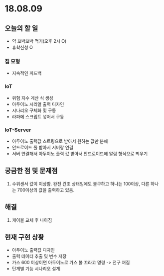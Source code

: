# 18.08.09

## 오늘의 할 일

* 약 꼬박꼬박 먹기\(오후 2시 O\)
* 휴학신청 O

### 집 모형

* 지속적인 피드백

### IoT

* 위험 지수 계산 식 생성 
* 아두이노 시리얼 출력 디자인
* 시나리오 구체화 및 구동
* 라파에 스크립트 넣어서 구동

### IoT-Server

* 아두이노 출력값 스트링으로 받아서 원하는 값만 분해 
* 안드로이드 풀 받아서 서버랑 연결
* 서버 연결해서 아두이노 출력 값 받아서 안드로이드에 알림 형식으로 띄우기

## 궁금한 점 및 문제점

1. 수위센서 값이 이상함. 완전 건조 상태임에도 불구하고 하나는 100이상, 다른 하나는 700이상의 값을 출력하고 있음.

## 해결

1. 케이블 교체 후 나아짐 

## 현재 구현 상황

* 아두이노 출력값 디자인
* 출력 데이터 추출 및 변수 저장
* 가스 600 이상이면 아두이노로 가스 불 끄라고 명령 -&gt; 전구 꺼짐 
* 단계별 기능 시나리오 설계 




